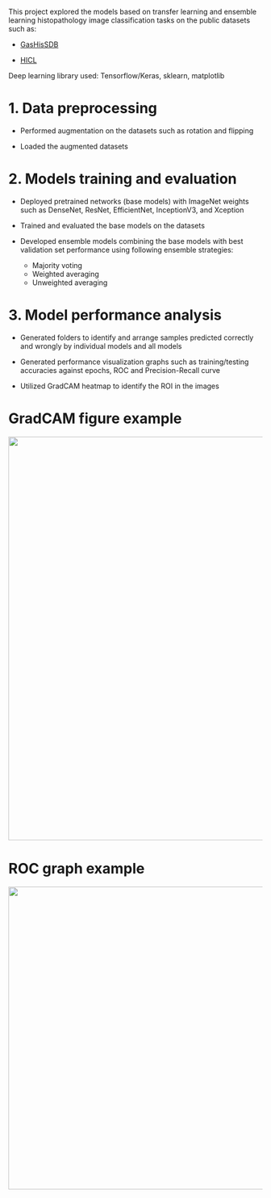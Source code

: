 This project explored the models based on transfer learning and ensemble learning histopathology image classification tasks on the public datasets such as:


* [GasHisSDB](https://gitee.com/neuhwm/GasHisSDB)

* [HICL](http://medisp.bme.teiath.gr/hicl/)


Deep learning library used: Tensorflow/Keras, sklearn, matplotlib




# **1. Data preprocessing**


* Performed augmentation on the datasets such as rotation and flipping


* Loaded the augmented datasets


# **2. Models training and evaluation**


* Deployed pretrained networks (base models) with ImageNet weights such as DenseNet, ResNet, EfficientNet, InceptionV3, and Xception


* Trained and evaluated the base models on the datasets


* Developed ensemble models combining the base models with best validation set performance using following ensemble strategies:
  * Majority voting
  * Weighted averaging
  * Unweighted averaging


# **3. Model performance analysis**


* Generated folders to identify and arrange samples predicted correctly and wrongly by individual models and all models


* Generated performance visualization graphs such as training/testing accuracies against epochs, ROC and Precision-Recall curve


* Utilized GradCAM heatmap to identify the ROI in the images


# **GradCAM figure example**

<img src="https://github.com/MPYong/gashissdb_transfer_ensemble_learning/blob/main/figures/gradcam.jpg" width="800" />


# **ROC graph example**


<img src="https://github.com/MPYong/gashissdb_transfer_ensemble_learning/blob/main/figures/ROC.jpg" width="600" />
